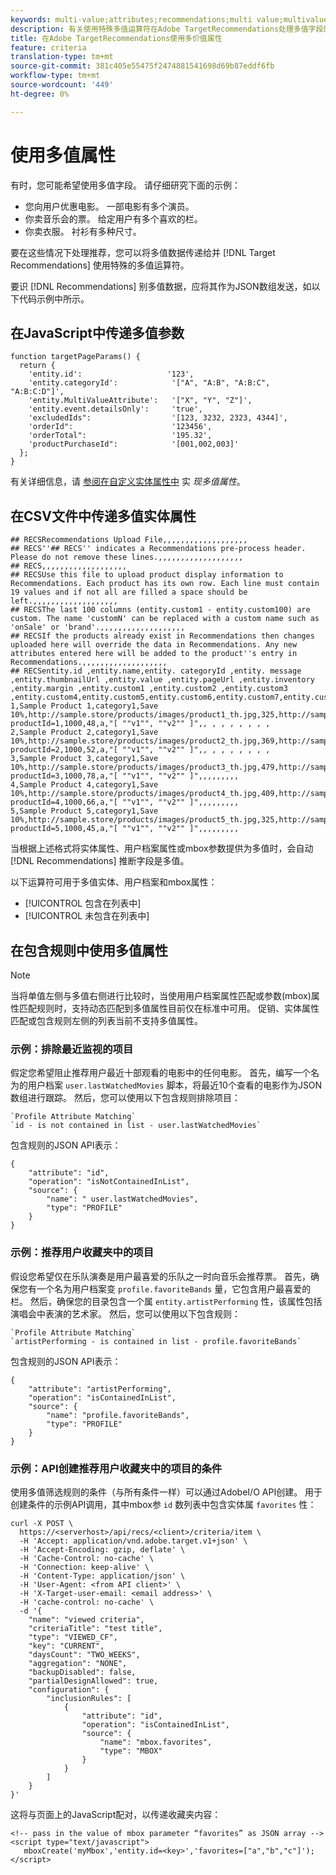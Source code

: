 ```yaml
---
keywords: multi-value;attributes;recommendations;multi value;multivalue;multi-value
description: 有关使用特殊多值运算符在Adobe TargetRecommendations处理多值字段的信息。
title: 在Adobe TargetRecommendations使用多价值属性
feature: criteria
translation-type: tm+mt
source-git-commit: 381c405e55475f2474881541698d69b87eddf6fb
workflow-type: tm+mt
source-wordcount: '449'
ht-degree: 0%

---
```



# 使用多值属性

有时，您可能希望使用多值字段。 请仔细研究下面的示例：

* 您向用户优惠电影。 一部电影有多个演员。
* 你卖音乐会的票。 给定用户有多个喜欢的栏。
* 你卖衣服。 衬衫有多种尺寸。

要在这些情况下处理推荐，您可以将多值数据传递给并 [!DNL Target Recommendations] 使用特殊的多值运算符。

要识 [!DNL Recommendations] 别多值数据，应将其作为JSON数组发送，如以下代码示例中所示。

## 在JavaScript中传递多值参数

```
function targetPageParams() { 
  return { 
    'entity.id':                   '123', 
    'entity.categoryId':            '["A", "A:B", "A:B:C", "A:B:C:D"]',        
    'entity.MultiValueAttribute':   '["X", "Y", "Z"]', 
    'entity.event.detailsOnly':     'true', 
    'excludedIds":                  '[123, 3232, 2323, 4344]', 
    'orderId":                      '123456', 
    'orderTotal":                   '195.32', 
    'productPurchaseId":            '[001,002,003]' 
  }; 
}
```

有关详细信息，请 [参阅在自定义实体属性中](/help/c-recommendations/c-products/custom-entity-attributes.md#section_80FEFE49E8AF415D99B739AA3CBA2A14) 实 *现多值属性*。

## 在CSV文件中传递多值实体属性

```
## RECSRecommendations Upload File,,,,,,,,,,,,,,,,,,,
## RECS''## RECS'' indicates a Recommendations pre-process header. Please do not remove these lines.,,,,,,,,,,,,,,,,,,,
## RECS,,,,,,,,,,,,,,,,,,,
## RECSUse this file to upload product display information to Recommendations. Each product has its own row. Each line must contain 19 values and if not all are filled a space should be left.,,,,,,,,,,,,,,,,,,,
## RECSThe last 100 columns (entity.custom1 - entity.custom100) are custom. The name 'customN' can be replaced with a custom name such as 'onSale' or 'brand'.,,,,,,,,,,,,,,,,,,,
## RECSIf the products already exist in Recommendations then changes uploaded here will override the data in Recommendations. Any new attributes entered here will be added to the product''s entry in Recommendations.,,,,,,,,,,,,,,,,,,,
## RECSentity.id ,entity.name,entity. categoryId ,entity. message ,entity.thumbnailUrl ,entity.value ,entity.pageUrl ,entity.inventory ,entity.margin ,entity.custom1 ,entity.custom2 ,entity.custom3 ,entity.custom4,entity.custom5,entity.custom6,entity.custom7,entity.custom8,entity.custom9,entity.custom10,
1,Sample Product 1,category1,Save 10%,http://sample.store/products/images/product1_th.jpg,325,http://sample.store/products/product_detail.jsp?productId=1,1000,48,a,"[ ""v1"", ""v2"" ]",, , , , , , , ,
2,Sample Product 2,category1,Save 10%,http://sample.store/products/images/product2_th.jpg,369,http://sample.store/products/product_detail.jsp?productId=2,1000,52,a,"[ ""v1"", ""v2"" ]",, , , , , , , ,
3,Sample Product 3,category1,Save 10%,http://sample.store/products/images/product3_th.jpg,479,http://sample.store/products/product_detail.jsp?productId=3,1000,78,a,"[ ""v1"", ""v2"" ]",,,,,,,,,
4,Sample Product 4,category1,Save 10%,http://sample.store/products/images/product4_th.jpg,409,http://sample.store/products/product_detail.jsp?productId=4,1000,66,a,"[ ""v1"", ""v2"" ]",,,,,,,,,
5,Sample Product 5,category1,Save 10%,http://sample.store/products/images/product5_th.jpg,325,http://sample.store/products/product_detail.jsp?productId=5,1000,45,a,"[ ""v1"", ""v2"" ]",,,,,,,,, 
```

当根据上述格式将实体属性、用户档案属性或mbox参数提供为多值时，会自动 [!DNL Recommendations] 推断字段是多值。

以下运算符可用于多值实体、用户档案和mbox属性：

* [!UICONTROL 包含在列表中]
* [!UICONTROL 未包含在列表中]

## 在包含规则中使用多值属性

>[!NOTE]
>
>当将单值左侧与多值右侧进行比较时，当使用用户档案属性匹配或参数(mbox)属性匹配规则时，支持动态匹配到多值属性目前仅在标准中可用。 促销、实体属性匹配或包含规则左侧的列表当前不支持多值属性。

### 示例：排除最近监视的项目

假定您希望阻止推荐用户最近十部观看的电影中的任何电影。 首先，编写一个名为的用户档案 `user.lastWatchedMovies` 脚本，将最近10个查看的电影作为JSON数组进行跟踪。 然后，您可以使用以下包含规则排除项目：

```
`Profile Attribute Matching`
`id - is not contained in list - user.lastWatchedMovies`
```

包含规则的JSON API表示：

```
{
    "attribute": "id",
    "operation": "isNotContainedInList",
    "source": {
        "name": " user.lastWatchedMovies",
        "type": "PROFILE"
    }
} 
```

### 示例：推荐用户收藏夹中的项目

假设您希望仅在乐队演奏是用户最喜爱的乐队之一时向音乐会推荐票。 首先，确保您有一个名为用户档案变 `profile.favoriteBands` 量，它包含用户最喜爱的栏。 然后，确保您的目录包含一个属 `entity.artistPerforming` 性，该属性包括演唱会中表演的艺术家。 然后，您可以使用以下包含规则：

```
`Profile Attribute Matching`
`artistPerforming - is contained in list - profile.favoriteBands`
```

包含规则的JSON API表示：

```
{
    "attribute": "artistPerforming",
    "operation": "isContainedInList",
    "source": {
        "name": "profile.favoriteBands",
        "type": "PROFILE"
    }
}
```

### 示例：API创建推荐用户收藏夹中的项目的条件

使用多值筛选规则的条件（与所有条件一样）可以通过AdobeI/O API创建。 用于创建条件的示例API调用，其中mbox参 `id` 数列表中包含实体属 `favorites` 性：

```
curl -X POST \
  https://<serverhost>/api/recs/<client>/criteria/item \
  -H 'Accept: application/vnd.adobe.target.v1+json' \
  -H 'Accept-Encoding: gzip, deflate' \
  -H 'Cache-Control: no-cache' \
  -H 'Connection: keep-alive' \
  -H 'Content-Type: application/json' \
  -H 'User-Agent: <from API client>' \
  -H 'X-Target-user-email: <email address>' \
  -H 'cache-control: no-cache' \
  -d '{
    "name": "viewed criteria",
    "criteriaTitle": "test title",
    "type": "VIEWED_CF",
    "key": "CURRENT",
    "daysCount": "TWO_WEEKS",
    "aggregation": "NONE",
    "backupDisabled": false,
    "partialDesignAllowed": true,
    "configuration": {
        "inclusionRules": [
            {
                "attribute": "id",
                "operation": "isContainedInList",
                "source": {
                    "name": "mbox.favorites",
                    "type": "MBOX"
                }
            }
        ]
    }
}'
```

这将与页面上的JavaScript配对，以传递收藏夹内容：

```
<!-- pass in the value of mbox parameter “favorites” as JSON array -->
<script type="text/javascript">
   mboxCreate('myMbox','entity.id=<key>','favorites=["a","b","c"]');
</script>
```
